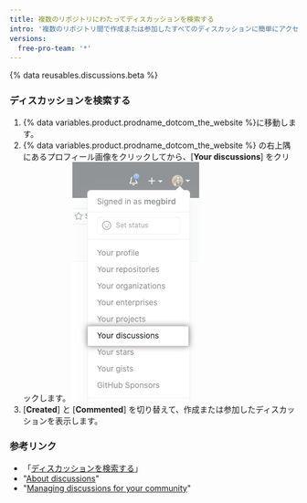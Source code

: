 ```yaml
---
title: 複数のリポジトリにわたってディスカッションを検索する
intro: '複数のリポジトリ間で作成または参加したすべてのディスカッションに簡単にアクセスできます。'
versions:
  free-pro-team: '*'
---
```


{% data reusables.discussions.beta %}

### ディスカッションを検索する

1. {% data variables.product.prodname_dotcom_the_website %}に移動します。
1. {% data variables.product.prodname_dotcom_the_website %} の右上隅にあるプロフィール画像をクリックしてから、[**Your discussions**] をクリックします。 ![{% data variables.product.product_name %} のプロフィール画像のドロップダウンメニューにある [Your discussions]](/assets/images/help/discussions/your-discussions.png)
1. [**Created**] と [**Commented**] を切り替えて、作成または参加したディスカッションを表示します。

### 参考リンク

- 「[ディスカッションを検索する](/github/searching-for-information-on-github/searching-discussions)」
- "[About discussions](/discussions/collaborating-with-your-community-using-discussions/about-discussions)"
- "[Managing discussions for your community](/discussions/managing-discussions-for-your-community)"

